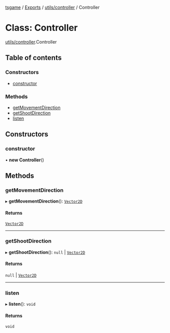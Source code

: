 [tsgame](../README.md) / [Exports](../modules.md) / [utils/controller](../modules/utils_controller.md) / Controller

# Class: Controller

[utils/controller](../modules/utils_controller.md).Controller

## Table of contents

### Constructors

- [constructor](utils_controller.Controller.md#constructor)

### Methods

- [getMovementDirection](utils_controller.Controller.md#getmovementdirection)
- [getShootDirection](utils_controller.Controller.md#getshootdirection)
- [listen](utils_controller.Controller.md#listen)

## Constructors

### constructor

• **new Controller**()

## Methods

### getMovementDirection

▸ **getMovementDirection**(): [`Vector2D`](physics_vector.Vector2D.md)

#### Returns

[`Vector2D`](physics_vector.Vector2D.md)

___

### getShootDirection

▸ **getShootDirection**(): ``null`` \| [`Vector2D`](physics_vector.Vector2D.md)

#### Returns

``null`` \| [`Vector2D`](physics_vector.Vector2D.md)

___

### listen

▸ **listen**(): `void`

#### Returns

`void`
